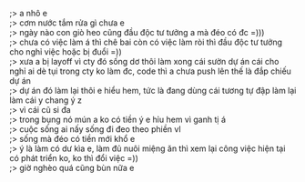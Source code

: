 ;> a nhô e<br>
;> cơm nước tắm rửa gì chưa e<br>
;> ngày nào con giò heo cũng đầu độc tư tưởng a mà đéo có đc =)))<br>
;> chưa có việc làm á thì chê bai còn có việc làm ròi thì đầu độc tư tưởng cho nghỉ việc hoặc bị đuổi =))<br>
;> xưa a bị layoff vì cty đó sống dơ thôi làm xong cái sườn dự án cái cho nghỉ ai dè tụi trong cty ko làm đc, code thì a chưa push lên thế là đắp chiếu dự án<br>
;> dự án đó làm lại thôi e hiểu hem, tức là đang dùng cái tương tự đập làm lại làm cái y chang ý z<br>
;> vì cái cũ si đa<br>
;> trong bụng nó mún a ko có tiền ý e hỉu hem vì ganh tị á<br>
;> cuộc sống ai nấy sống đi đeo theo phiền vl<br>
;> sống mà đéo có tiền mới khổ e<br>
;> ý là làm có dư kìa e, làm đủ nuôi miệng ăn thì xem lại công việc hiện tại có phát triển ko, ko thì đổi việc =))<br>
;> giờ nghèo quá cũng bùn nữa e
